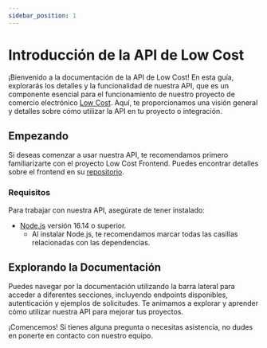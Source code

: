 ```yaml
---
sidebar_position: 1
---
```


# Introducción de la API de Low Cost

¡Bienvenido a la documentación de la API de Low Cost! En esta guía, explorarás los detalles y la funcionalidad de nuestra API, que es un componente esencial para el funcionamiento de nuestro proyecto de comercio electrónico [Low Cost](https://github.com/TDelgadodev/Low_Cost_Frontend). Aquí, te proporcionamos una visión general y detalles sobre cómo utilizar la API en tu proyecto o integración.

## Empezando

Si deseas comenzar a usar nuestra API, te recomendamos primero familiarizarte con el proyecto Low Cost Frontend. Puedes encontrar detalles sobre el frontend en su [repositorio](https://github.com/TDelgadodev/Low_Cost_Frontend).

### Requisitos

Para trabajar con nuestra API, asegúrate de tener instalado:

- [Node.js](https://nodejs.org/en/download/) versión 16.14 o superior.
  - Al instalar Node.js, te recomendamos marcar todas las casillas relacionadas con las dependencias.

## Explorando la Documentación

Puedes navegar por la documentación utilizando la barra lateral para acceder a diferentes secciones, incluyendo endpoints disponibles, autenticación y ejemplos de solicitudes. Te animamos a explorar y aprender cómo utilizar nuestra API para mejorar tus proyectos.

¡Comencemos! Si tienes alguna pregunta o necesitas asistencia, no dudes en ponerte en contacto con nuestro equipo.
